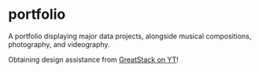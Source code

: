# portfolio
A portfolio displaying major data projects, alongside musical compositions, photography, and videography.

Obtaining design assistance from [GreatStack on YT](https://www.youtube.com/@GreatStackDev)!
